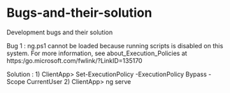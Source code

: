 # Bugs-and-their-solution
Development bugs and their solution


Bug 1 : ng.ps1 cannot be loaded because running scripts is disabled on this system. For more information, see 
about_Execution_Policies at https:/go.microsoft.com/fwlink/?LinkID=135170

Solution : 1) ClientApp> Set-ExecutionPolicy -ExecutionPolicy Bypass -Scope CurrentUser 
           2) ClientApp> ng serve
